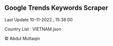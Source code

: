 

## Google Trends Keywords Scraper 
 
Last Update 10-11-2022 , 15:38:00

Country List :
VIETNAM.json



© Abdul Muttaqin 
